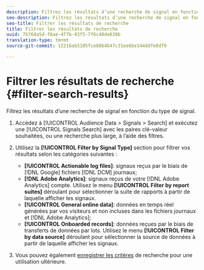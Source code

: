 ```yaml
---
description: Filtrez les résultats d’une recherche de signal en fonction du type de signal.
seo-description: Filtrez les résultats d’une recherche de signal en fonction du type de signal.
seo-title: Filtrer les résultats de recherche
title: Filtrer les résultats de recherche
uuid: 7b764a5d-f8ae-4f7b-83f5-7f6c40de639b
translation-type: tm+mt
source-git-commit: 12216ab5105fce80b4b47c31ee6be144ddfe8df9

---
```



# Filtrer les résultats de recherche {#filter-search-results}

Filtrez les résultats d’une recherche de signal en fonction du type de signal.

1. Accédez à [!UICONTROL Audience Data > Signals > Search] et exécutez une [!UICONTROL Signals Search] avec les paires clé-valeur souhaitées, ou une recherche plus large, à l’aide des filtres.
1. Utilisez la **[!UICONTROL Filter by Signal Type]** section pour filtrer vos résultats selon les catégories suivantes :

   * **[!UICONTROL Actionable log files]**: signaux reçus par le biais de [!DNL Google] fichiers [!DNL DCM] journaux;
   * **[!DNL Adobe Analytics]**: signaux reçus de votre [!DNL Adobe Analytics] compte. Utilisez le menu **[!UICONTROL Filter by report suites]** déroulant pour sélectionner la suite de rapports à partir de laquelle afficher les signaux.
   * **[!UICONTROL General online data]**: données en temps réel générées par vos visiteurs et non incluses dans les fichiers journaux et [!DNL Adobe Analytics];
   * **[!UICONTROL Onboarded records]**: données reçues par le biais de transferts de données par lots. Utilisez le menu **[!UICONTROL Filter by data source]** déroulant pour sélectionner la source de données à partir de laquelle afficher les signaux.

1. Vous pouvez également [enregistrer les critères](../../../features/data-explorer/data-explorer-signals-search/data-explorer-save-search.md) de recherche pour une utilisation ultérieure.
